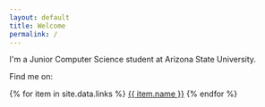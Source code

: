 ```yaml
---
layout: default
title: Welcome
permalink: /
---
```



I'm a Junior Computer Science student at Arizona State University.

Find me on: 
<nav>
    {% for item in site.data.links %}
        <a href="{{ item.url }}">{{ item.name }}</a>
    {% endfor %}
</nav>